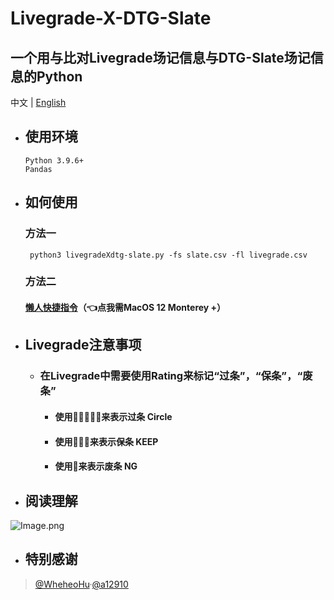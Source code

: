 # Livegrade-X-DTG-Slate

一个用与比对Livegrade场记信息与DTG-Slate场记信息的Python
---

中文 | [English](./README_en.md) 


- ## 使用环境

      Python 3.9.6+
      Pandas

- ## 如何使用
     ### 方法一

       python3 livegradeXdtg-slate.py -fs slate.csv -fl livegrade.csv

    ### 方法二
    #### [懒人快捷指令](https://www.icloud.com/shortcuts/0f372bfca14f4f2ab54e81ce25e77d0b)（👈点我需MacOS 12 Monterey +）
         

- ## Livegrade注意事项
   - ### 在Livegrade中需要使用Rating来标记“过条”，“保条”，“废条”
      - #### 使用🌟🌟🌟🌟🌟来表示过条 Circle
      - #### 使用🌟🌟🌟来表示保条 KEEP
      - #### 使用🌟来表示废条 NG

- ## 阅读理解

![Image.png](https://res.craft.do/user/full/69e79654-3209-1fb2-a0b1-6e6353d11c7f/doc/F754BB7C-893F-4F4F-A544-2B31F659DD86/FC20AE30-06F7-45DD-8D89-60AE7284EF0E_2/vxRPf1pbP0zpsa82vPrvBDDNqwpZT3Hkxe39xwTTDfAz/Image.png)

- ## 特别感谢
> [@WheheoHu](https://github.com/WheheoHu)·[@a12910](https://github.com/a12910)